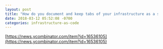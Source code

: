 ```yaml
---
layout: post
title: "How do you document and keep tabs of your infrastructure as a sysadmin?"
date: 2018-03-12 05:52:08 -0700
categories: infrastructure-as-code
---
```

[https://news.ycombinator.com/item?id=16536105](https://news.ycombinator.com/item?id=16536105)

